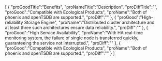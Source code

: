 [
	{
		"proGoodTitle":"Benefits",
		"proNameTitle":"Description",
		"proDiffTitle":"",
		"proGood":"Compatible with Ecological Products",
		"proName":"Both of phoenix and openTSDB are supported.",
		"proDiff":""
	},
	{
		"proGood":"High-reliability Storage Engine",
		"proName":"Distributed cluster architecture and at least three such architectures ensure data reliability.",
		"proDiff":""
	},
	{
		"proGood":"High Service Availability",
		"proName":"With HA real-time monitoring system, the failure of single node is transferred quickly, guaranteeing the service not interrupted.",
		"proDiff":""
	},
	{
		"proGood":"Compatible with Ecological Products",
		"proName":"Both of phoenix and openTSDB are supported.",
		"proDiff":""
	}
]